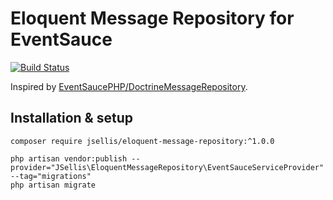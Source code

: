# Eloquent Message Repository for EventSauce

[![Build Status](https://travis-ci.org/JSellis/eloquent-message-repository.svg?branch=master)](https://travis-ci.org/JSellis/eloquent-message-repository)

Inspired by [EventSaucePHP/DoctrineMessageRepository](https://github.com/EventSaucePHP/DoctrineMessageRepository).

## Installation & setup

```
composer require jsellis/eloquent-message-repository:^1.0.0
```
```
php artisan vendor:publish --provider="JSellis\EloquentMessageRepository\EventSauceServiceProvider" --tag="migrations"
php artisan migrate
```
